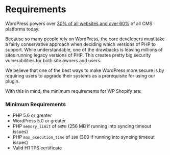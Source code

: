 # Requirements

WordPress powers over [30% of all websites and over 60%](https://w3techs.com/technologies/details/cm-wordpress/all/all) of all CMS platforms today.

Because so many people rely on WordPress, the core developers must take a fairly conservative approach when deciding which versions of PHP to support. While understandable, one of the drawbacks is leaving millions of sites running legacy versions of PHP. This creates pretty big security vulnerabilities for both site owners and users.

We believe that one of the best ways to make WordPress more secure is by requiring users to upgrade their systems as a prerequisite for using our plugin.

With this in mind, the minimum requirements for WP Shopify are:

### Minimum Requirements

- PHP 5.6 or greater
- WordPress 5.0 or greater
- PHP `memory_limit` of `64MB` (256 MB if running into syncing timeout issues)
- PHP `max_execution_time` of `100` (300 if running into syncing timeout issues)
- Valid HTTPS certificate
